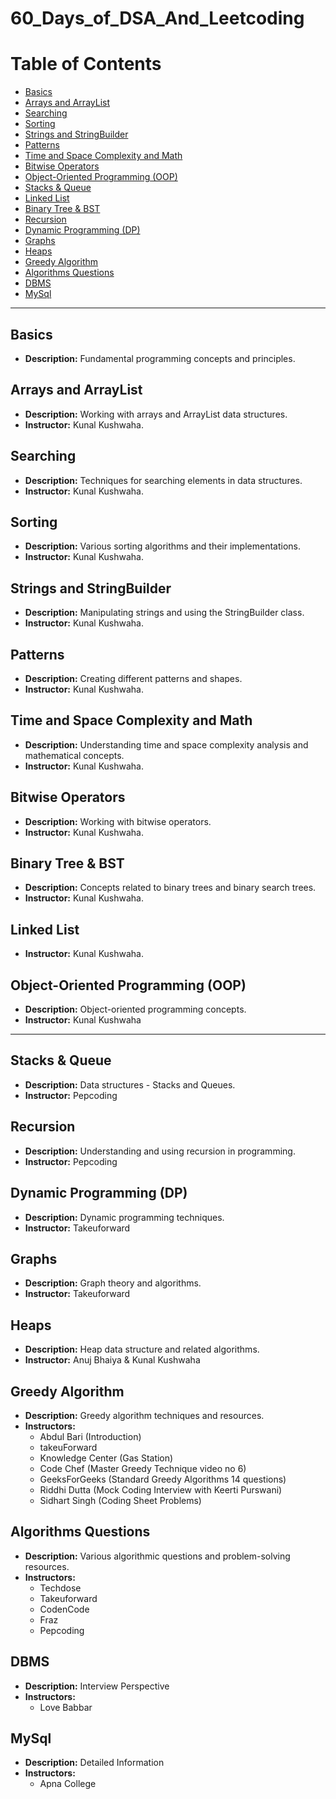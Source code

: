 # 60_Days_of_DSA_And_Leetcoding 
# Table of Contents 

- [Basics](#basics)
- [Arrays and ArrayList](#arrays-and-arraylist)   
- [Searching](#searching)  
- [Sorting](#sorting)  
- [Strings and StringBuilder](#strings-and-stringbuilder)  
- [Patterns](#patterns)  
- [Time and Space Complexity and Math](#time-and-space-complexity-and-math) 
- [Bitwise Operators](#bitwise-operators)
- [Object-Oriented Programming (OOP)](#object-oriented-programming-oop)  
- [Stacks & Queue](#stacks--queue)
- [Linked List](#linked-list)
- [Binary Tree & BST](#binary-tree--bst)
- [Recursion](#recursion)
- [Dynamic Programming (DP)](#dynamic-programming-dp)
- [Graphs](#graphs)
- [Heaps](#heaps)
- [Greedy Algorithm](#greedy-algorithm)
- [Algorithms Questions](#algorithms-questions)
- [DBMS](#dbms)
- [MySql](#MySql)

---

## Basics
- **Description:** Fundamental programming concepts and principles.

## Arrays and ArrayList
- **Description:** Working with arrays and ArrayList data structures.
- **Instructor:** Kunal Kushwaha.

## Searching
- **Description:** Techniques for searching elements in data structures.
- **Instructor:** Kunal Kushwaha.

## Sorting
- **Description:** Various sorting algorithms and their implementations.
- **Instructor:** Kunal Kushwaha.

## Strings and StringBuilder
- **Description:** Manipulating strings and using the StringBuilder class.
- **Instructor:** Kunal Kushwaha.

## Patterns
- **Description:** Creating different patterns and shapes.
- **Instructor:** Kunal Kushwaha.

## Time and Space Complexity and Math
- **Description:** Understanding time and space complexity analysis and mathematical concepts.
- **Instructor:** Kunal Kushwaha.

## Bitwise Operators
- **Description:** Working with bitwise operators.
- **Instructor:** Kunal Kushwaha.

## Binary Tree & BST
- **Description:** Concepts related to binary trees and binary search trees.
- **Instructor:** Kunal Kushwaha.
  
## Linked List
- **Instructor:** Kunal Kushwaha.

## Object-Oriented Programming (OOP)
- **Description:** Object-oriented programming concepts.
- **Instructor:** Kunal Kushwaha

---

## Stacks & Queue
- **Description:** Data structures - Stacks and Queues.
- **Instructor:** Pepcoding 

## Recursion
- **Description:** Understanding and using recursion in programming.
- **Instructor:** Pepcoding 

## Dynamic Programming (DP)
- **Description:** Dynamic programming techniques.
- **Instructor:** Takeuforward 

## Graphs
- **Description:** Graph theory and algorithms.
- **Instructor:** Takeuforward 

## Heaps
- **Description:** Heap data structure and related algorithms.
- **Instructor:** Anuj Bhaiya & Kunal Kushwaha

## Greedy Algorithm
- **Description:** Greedy algorithm techniques and resources.
- **Instructors:** 
  - Abdul Bari (Introduction)
  - takeuForward
  - Knowledge Center (Gas Station)
  - Code Chef (Master Greedy Technique video no 6)
  - GeeksForGeeks (Standard Greedy Algorithms 14 questions)
  - Riddhi Dutta (Mock Coding Interview with Keerti Purswani)
  - Sidhart Singh (Coding Sheet Problems)

## Algorithms Questions
- **Description:** Various algorithmic questions and problem-solving resources.
- **Instructors:** 
  - Techdose 
  - Takeuforward 
  - CodenCode 
  - Fraz 
  - Pepcoding

## DBMS
- **Description:** Interview Perspective
- **Instructors:** 
  - Love Babbar
 
## MySql
- **Description:** Detailed Information
- **Instructors:** 
  - Apna College

